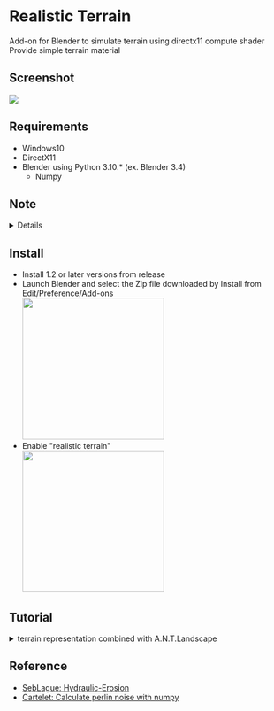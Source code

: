 # Realistic Terrain
Add-on for Blender to simulate terrain using directx11 compute shader  
Provide simple terrain material

## Screenshot
<img src="media/realistic-terrain-cap.gif"></img>

## Requirements
- Windows10
- DirectX11
- Blender using Python 3.10.* (ex. Blender 3.4)
	- Numpy

## Note
<details>
All versions 1.2 and later will be distributed with the release.
If you have already installed version 1.1 or earlier, please deactivate and uninstall the already installed realistic terrain before installing version 1.2 or later.
If you cannot uninstall version 1.1 or earlier, delete the folder directly. Add-ons for version 1.1 or earlier should be located in the following directory  
``` C:\Users\{USER_NAME}\AppData\Roaming\Blender Foundation\Blender\3.4\scripts\addons\realistic-terrain-master ```
</details>

## Install
- Install 1.2 or later versions from release  
- Launch Blender and select the Zip file downloaded by Install from Edit/Preference/Add-ons  
<img src="media/install-to-blender.0.png" width="256"></img>  
- Enable "realistic terrain"  
<img src="media/install-to-blender.1.png" width="256"></img>  

## Tutorial
<details><summary>terrain representation combined with A.N.T.Landscape</summary>

1. Create an A.N.T. Landscape grid with a resolution of 1024x1024 (be sure to create the grid with NxN resolution)  
<img src="media/a.n.t-tutorial/000.png"></img>
2. Run simulations from Terrain/Erode/Process  
<img src="media/a.n.t-tutorial/001.png" width="256"></img>  
<img src="media/a.n.t-tutorial/002.png"></img>
3. Create a grid with size 2.0 and resolution 1024x1024 from Terrain/Grid/Create (A.N.T. Landscape meshes are not UV expanded, and high-resolution grids take time to expand, so create a pre-expanded grid)  
4. Apply Shrinkwrap to copy grid vertex height information  
<img src="media/a.n.t-tutorial/003.png" width="256"></img>
5. Select the grid from which the height information was copied and attach TerrainMaterial  
<img src="media/a.n.t-tutorial/004.png" width="256"></img>  
<img src="media/a.n.t-tutorial/005.png"></img>
6. Adjust parameters to complete  
<img src="media/a.n.t-tutorial/006.png"></img>

</details>


## Reference
- [SebLague: Hydraulic-Erosion](https://github.com/SebLague/Hydraulic-Erosion)
- [Cartelet: Calculate perlin noise with numpy](https://qiita.com/Cartelet/items/9fcf3890a9ac59e1fd1f)
